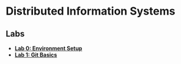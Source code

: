 # Distributed Information Systems

## Labs

- [**Lab 0: Environment Setup**](00.Lab%200%20-%20Environment%20Setup/Lesson.md)
- [**Lab 1: Git Basics**](01.Lab%201%20-%20Git%20Basics/Lesson.md)

